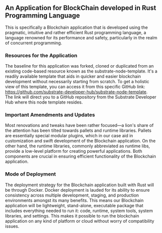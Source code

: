 ## An Application for BlockChain developed in Rust Programming Language 

This is specifically a Blockchain application that is developed using the pragmatic, intuitive and rather efficient Rust programming language, a language renowned for its performance and safety, particularly in the realm of concurrent programming.

### Resources for the Application

The baseline for this application was forked, cloned or duplicated from an existing code-based resource known as the substrate-node-template. It's a readily available template that aids in quicker and easier blockchain development without necessarily starting from scratch. To get a holistic view of this template, you can access it from this specific GitHub link: <br/>
https://github.com/substrate-developer-hub/substrate-node-template. <br/>
The link will direct you to a GitHub repository from the Substrate Developer Hub where this node template resides.

### Important Amendments and Updates

Most renovations and tweaks have been rather focused—a lion's share of the attention has been tilted towards pallets and runtime libraries. Pallets are essentially special modular plugins, which in our case aid in customization and swift development of the Blockchain application. On the other hand, the runtime libraries, commonly abbreviated as runtime libs, provide a low-level platform for creating powerful applications. Both components are crucial in ensuring efficient functionality of the Blockchain application.

### Mode of Deployment 

The deployment strategy for the Blockchain application built with Rust will be through Docker. Docker deployment is lauded for its ability to ensure consistency across multiple development, staging, and production environments amongst its many benefits. This means our Blockchain application will be lightweight, stand-alone, executable package that includes everything needed to run it: code, runtime, system tools, system libraries, and settings. This makes it possible to run the blockchain application on any kind of platform or cloud without worry of compatibility issues.